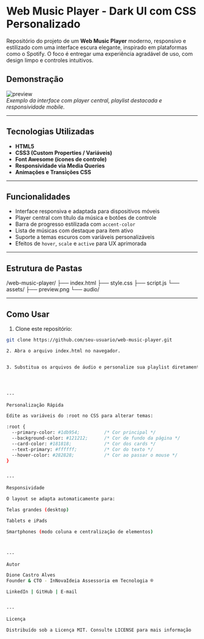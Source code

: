 # Web Music Player - Dark UI com CSS Personalizado

Repositório do projeto de um **Web Music Player** moderno, responsivo e estilizado com uma interface escura elegante, inspirado em plataformas como o Spotify. O foco é entregar uma experiência agradável de uso, com design limpo e controles intuitivos.

## Demonstração

![preview](preview.png)  
*Exemplo da interface com player central, playlist destacada e responsividade mobile.*

---

## Tecnologias Utilizadas

- **HTML5**  
- **CSS3 (Custom Properties / Variáveis)**  
- **Font Awesome (ícones de controle)**  
- **Responsividade via Media Queries**  
- **Animações e Transições CSS**

---

## Funcionalidades

- Interface responsiva e adaptada para dispositivos móveis
- Player central com título da música e botões de controle
- Barra de progresso estilizada com `accent-color`
- Lista de músicas com destaque para item ativo
- Suporte a temas escuros com variáveis personalizáveis
- Efeitos de `hover`, `scale` e `active` para UX aprimorada

---

## Estrutura de Pastas

/web-music-player/ ├── index.html ├── style.css ├── script.js └── assets/ ├── preview.png └── audio/

---

## Como Usar

1. Clone este repositório:
```bash
git clone https://github.com/seu-usuario/web-music-player.git

2. Abra o arquivo index.html no navegador.


3. Substitua os arquivos de áudio e personalize sua playlist diretamente no HTML ou script JS.




---

Personalização Rápida

Edite as variáveis do :root no CSS para alterar temas:

:root {
  --primary-color: #1db954;         /* Cor principal */
  --background-color: #121212;      /* Cor de fundo da página */
  --card-color: #181818;            /* Cor dos cards */
  --text-primary: #ffffff;          /* Cor do texto */
  --hover-color: #282828;           /* Cor ao passar o mouse */
}


---

Responsividade

O layout se adapta automaticamente para:

Telas grandes (desktop)

Tablets e iPads

Smartphones (modo coluna e centralização de elementos)



---

Autor

Dione Castro Alves
Founder & CTO - InNovaIdeia Assessoria em Tecnologia ®

LinkedIn | GitHub | E-mail


---

Licença

Distribuído sob a Licença MIT. Consulte LICENSE para mais informação

